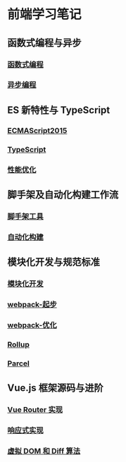 # 前端学习笔记

## 函数式编程与异步

### [函数式编程](https://github.com/29984608/frontend-study-note/blob/main/01-01-%E5%87%BD%E6%95%B0%E5%BC%8F%E7%BC%96%E7%A8%8B%E4%B8%8E%E5%BC%82%E6%AD%A5/01-function/README.md)

### [异步编程](https://github.com/29984608/frontend-study-note/blob/main/01-01-%E5%87%BD%E6%95%B0%E5%BC%8F%E7%BC%96%E7%A8%8B%E4%B8%8E%E5%BC%82%E6%AD%A5/02-promise/README.md)

## ES 新特性与 TypeScript

### [ECMAScript2015](https://github.com/29984608/frontend-study-note/blob/main/01-02-TS-JS/ES6/README.md)

### [TypeScript](https://github.com/29984608/frontend-study-note/blob/main/01-02-TS-JS/TS/README.md)

### [性能优化](https://github.com/29984608/frontend-study-note/tree/main/01-02-TS-JS/%E6%80%A7%E8%83%BD%E4%BC%98%E5%8C%96)

## 脚手架及自动化构建工作流

### [脚手架工具](https://github.com/29984608/frontend-study-note/blob/main/02-01-%E8%84%9A%E6%89%8B%E6%9E%B6/%E8%84%9A%E6%89%8B%E6%9E%B6%E5%B7%A5%E5%85%B7/README.md)

### [自动化构建](https://github.com/29984608/frontend-study-note/blob/main/02-01-%E8%84%9A%E6%89%8B%E6%9E%B6/%E8%87%AA%E5%8A%A8%E5%8C%96%E6%9E%84%E5%BB%BA/README.md)

## 模块化开发与规范标准

### [模块化开发](https://github.com/29984608/frontend-study-note/blob/main/02-02-%E6%A8%A1%E5%9D%97%E5%8C%96/%E6%A8%A1%E5%9D%97%E5%8C%96%E5%BC%80%E5%8F%91/README.md)

### [webpack-起步](https://github.com/29984608/frontend-study-note/blob/main/02-02-%E6%A8%A1%E5%9D%97%E5%8C%96/webpack%20%E6%89%93%E5%8C%85/start/README.md)

### [webpack-优化](https://github.com/29984608/frontend-study-note/blob/main/02-02-%E6%A8%A1%E5%9D%97%E5%8C%96/webpack%20%E6%89%93%E5%8C%85/enhance/README.md)

### [Rollup](https://github.com/29984608/frontend-study-note/blob/main/02-02-%E6%A8%A1%E5%9D%97%E5%8C%96/rollup/README.md)

### [Parcel](https://github.com/29984608/frontend-study-note/blob/main/02-02-%E6%A8%A1%E5%9D%97%E5%8C%96/parcel/README.md)

## Vue.js 框架源码与进阶

### [Vue Router 实现](https://github.com/29984608/frontend-study-note/blob/main/vue/router/README.md)

### [响应式实现](https://github.com/29984608/frontend-study-note/blob/main/vue/vue.js/README.md)

### [虚拟 DOM 和 Diff 算法](https://github.com/29984608/frontend-study-note/blob/main/vue/vritualDom/README.md)
